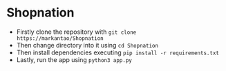 # Shopnation

- Firstly clone the repository with `git clone https://markantao/Shopnation`
- Then change directory into it using `cd Shopnation`
- Then install dependencies executing `pip install -r requirements.txt`
- Lastly, run the app using `python3 app.py`
